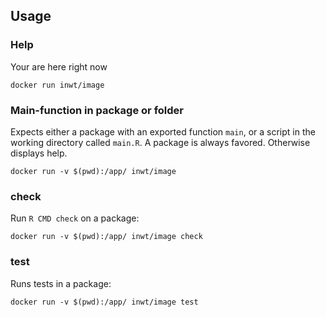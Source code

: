 ## Usage

### Help

Your are here right now

```
docker run inwt/image
```

### Main-function in package or folder

Expects either a package with an exported function `main`, or a script in the
working directory called `main.R`. A package is always favored. Otherwise
displays help.

```
docker run -v $(pwd):/app/ inwt/image
```

### check

Run `R CMD check` on a package:

```
docker run -v $(pwd):/app/ inwt/image check
```

### test

Runs tests in a package:

```
docker run -v $(pwd):/app/ inwt/image test
```
